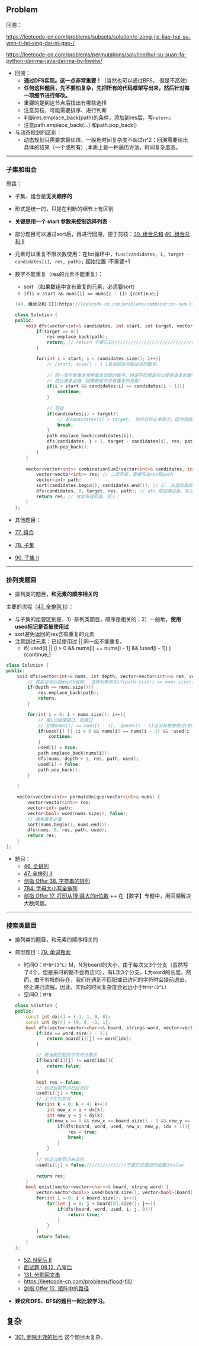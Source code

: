 ## Problem

回溯：

https://leetcode-cn.com/problems/subsets/solution/c-zong-jie-liao-hui-su-wen-ti-lei-xing-dai-ni-gao-/

https://leetcode-cn.com/problems/permutations/solution/hui-su-suan-fa-python-dai-ma-java-dai-ma-by-liweiw/

- 回溯：
  - **通过DFS实现。这一点非常重要！**（当然也可以通过BFS， 但是不高效）
  - **任何这种题目，先不要怕复杂，先把所有的代码框架写出来，然后针对每一项细节进行修改。**
  - 重要的是到达节点后找出有哪些选择
  - 注意剪枝，可能需要排序、进行判断
  - 判断res.emplace_back(path)的条件，添加到res后，写`return;`
  - 注意path.emplace_back(...) 和path.pop_back()
- 与动态规划的区别：
  - 动态规划只需要求最优值，一般地时间复杂度不超过n^2；回溯需要给出具体的结果（一个或所有）,本质上是一种遍历方法，时间复杂度高。

------

### 子集和组合

思路：

- 子集、组合是**无关顺序的**

- 形式是统一的，只是在判断的细节上有区别

- **关键是用一个 start 参数来控制选择列表**

- 部分题目可以通过sort后，再进行回溯，便于剪枝：[39. 组合总和](https://leetcode-cn.com/problems/combination-sum/)        [40. 组合总和 II](https://leetcode-cn.com/problems/combination-sum-ii/)

- 元素可以重复不限次数使用：在for循环中，`func(candidates, i, target - candidates[i], res, path);` 起始位置 i不需要+1

- 数字不能重复（res的元素不能重复）：

  - sort  （如果数组中含有重复的元素，必须要sort）
  - `if(i > start && nums[i] == nums[i - 1]) {continue;}`

  ```c++
  [40. 组合总和 II](https://leetcode-cn.com/problems/combination-sum-ii/)
  
  class Solution {
  public:
      void dfs(vector<int>& candidates, int start, int target, vector<vector<int>>& res, vector<int>& path){
          if(target == 0){
              res.emplace_back(path);
              return; // return 不要忘记////////////////////////////////
          }
  
          for(int i = start; i < candidates.size(); i++){
              // [start, size() - 1 ]是当前位可能出现的数字。
              
              // 同一层不能重复使用重复出现的数字，但是不同层是可以使用重复的数字，否则res会有重复的元素
              // 防止重复必备（如果数组中含有重复的元素）
              if(i > start && candidates[i] == candidates[i - 1]){
                  continue;
              }
              
              // 剪枝
              if(candidates[i] > target){
                  // 若candidates[i] > target， 则可以终止本层次，因为后面的元素会更大，更不符合要求
                  break;
              }
              path.emplace_back(candidates[i]);
              dfs(candidates, i + 1, target - candidates[i], res, path); // 如果允许一个元素重复出现，则下一个数字从i开始；如果不允许同一个元素重复出现，则下一个数字从i + 1开始。
              path.pop_back();    
          }
      }
      
      vector<vector<int>> combinationSum2(vector<int>& candidates, int target) {
          vector<vector<int>> res; // 二话不说，直接写出res和path
          vector<int> path;
          sort(candidates.begin(), candidates.end()); // 1） 从低到高排序,以剪枝； 2） 防止重复必备（如果数组中含有重复的元素，必须要sort）
          dfs(candidates, 0, target, res, path); // dfs 是回溯必备，写上！
          return res; // 肯定有返回值，写上！
      }
  };
  ```
  
- 其他题目：

- [77. 组合](https://leetcode-cn.com/problems/combinations/)
- [78. 子集](https://leetcode-cn.com/problems/subsets/)
- [90. 子集 II](https://leetcode-cn.com/problems/subsets-ii/)



------

### 排列类题目

- 排列类的题目，**和元素的顺序相关的**

主要的流程（[47. 全排列 II](https://leetcode-cn.com/problems/permutations-ii/)）：

- 与子集的组要区别是，1）排列类题目，顺序是相关的；2）一般地，**使用used标记是否被使用过**
- sort避免返回的res含有重复的元素
- 注意跳过元素：已经使用过 || 同一级不能重复。
     - if(  used[i]   ||   (i > 0 && nums[i] == nums[i - 1] && !used[i - 1])    ) {continue;}


```c++
class Solution {
public:
    void dfs(vector<int>& nums, int depth, vector<vector<int>>& res, vector<int>& path, vector<bool>& used){
        // 其实也可以将depth省掉， 这样判断即可if(path.size() == nums.size())
        if(depth == nums.size()){
            res.emplace_back(path);
            return;
        }

        for(int i = 0; i < nums.size(); i++){
            // 第i已经使用过，则跳过
            // 如果nums[i] == nums[i - 1]， 且nums[i - 1]还没有被使用过(如果不排除，会出现重复的元素)。对于重复的数值，同一层只能使用一层，而如果nums[i - 1]被使用过，则说明是在不同层考虑进入该重复数值。
            if(used[i] || (i > 0 && nums[i] == nums[i - 1] && !used[i - 1])){
                continue;
            }
            used[i] = true;
            path.emplace_back(nums[i]);
            dfs(nums, depth + 1, res, path, used);
            used[i] = false;
            path.pop_back();            
        }
        
    }

    vector<vector<int>> permuteUnique(vector<int>& nums) {
        vector<vector<int>> res;
        vector<int> path;
        vector<bool> used(nums.size(), false);
        // 避免重复必备
        sort(nums.begin(), nums.end()); 
        dfs(nums, 0, res, path, used);
        return res;
    }
};
```



- 题目：
  - [46. 全排列](https://leetcode-cn.com/problems/permutations/)
  - [47. 全排列 II](https://leetcode-cn.com/problems/permutations-ii/)
  - [剑指 Offer 38. 字符串的排列](https://leetcode-cn.com/problems/zi-fu-chuan-de-pai-lie-lcof/)
  - [784. 字母大小写全排列](https://leetcode-cn.com/problems/letter-case-permutation/)
  - [剑指 Offer 17. 打印从1到最大的n位数](https://leetcode.cn/problems/da-yin-cong-1dao-zui-da-de-nwei-shu-lcof/) ++ 在【数字】专题中，用回溯解决大数问题。
  
  

------

### 搜索类题目

- 排列类的题目，和元素的顺序相关的

- 典型题目：[79. 单词搜索](https://leetcode-cn.com/problems/word-search/)

  - 时间O：`M*N*(3^L)`  M，N为board的大小，由于每次又3个分支（虽然写了4个，但是来时的路不会再访问），有L次3个分支，L为word的长度。然而，由于剪枝的存在，我们在遇到不匹配或已访问的字符时会提前退出，终止递归流程。因此，实际的时间复杂度会远远小于`M*N*(3^L)` 
  - 空间O：`M*N`

  ```c++
  class Solution {
  public:
      const int dx[4] = {-1, 1, 0, 0};
      const int dy[4] = {0, 0, -1, 1};
      bool dfs(vector<vector<char>>& board, string& word, vector<vector<bool>>& used, int i, int j, int idx){
          if(idx == word.size() - 1){
              return board[i][j] == word[idx];
          }
  
          // 若当前匹配的字符符合要求
          if(board[i][j] != word[idx]){
              return false;
          }
  
          bool res = false;
          // 标记当前节点已经访问
          used[i][j] = true;
          // 上下左右尝试
          for(int k = 0; k < 4; k++){
              int new_x = i + dx[k];
              int new_y = j + dy[k];
              if(new_x >= 0 && new_x <= board.size() - 1 && new_y >= 0 && new_y <= board[0].size() - 1 && !used[new_x][new_y]){
                  if(dfs(board, word, used, new_x, new_y, idx + 1)){
                      res = true;
                      break;
                  }
              }
          }
          // 标记当前节点未访问
          used[i][j] = false;///////////////不要忘记退出时设置为false
          
          return res;
      }
      bool exist(vector<vector<char>>& board, string word) {
          vector<vector<bool>> used(board.size(), vector<bool>(board[0].size()));
          for(int i = 0; i < board.size(); i++){
              for(int j = 0; j < board[0].size(); j++){
                  if(dfs(board, word, used, i, j, 0)){
                      return true;
                  }
              }
          }
          return false;
      }
  };
  ```

  - [52. N皇后 II](https://leetcode-cn.com/problems/n-queens-ii/)
  - [面试题 08.12. 八皇后](https://leetcode-cn.com/problems/eight-queens-lcci/)
  - [131. 分割回文串](https://leetcode-cn.com/problems/palindrome-partitioning/)
  - https://leetcode-cn.com/problems/flood-fill/
  - [剑指 Offer 12. 矩阵中的路径](https://leetcode.cn/problems/ju-zhen-zhong-de-lu-jing-lcof/)

- **建议和DFS、BFS的题目一起比较学习。**

## 复杂

- [301. 删除无效的括号](https://leetcode.cn/problems/remove-invalid-parentheses/)  这个题目太复杂。
